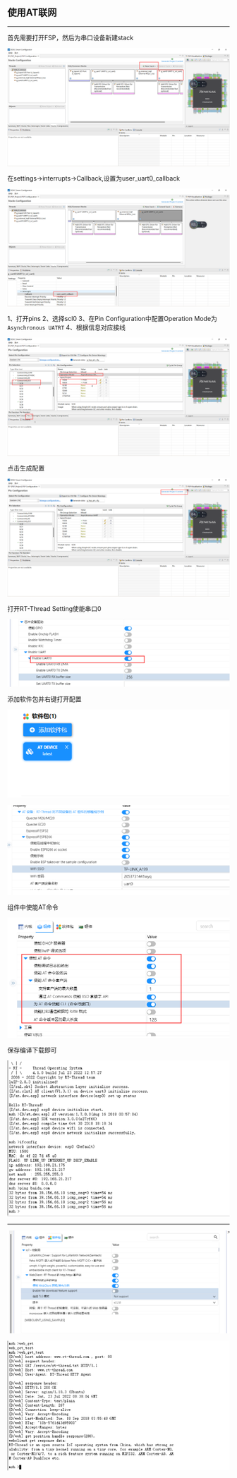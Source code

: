 ## 使用AT联网

---

首先需要打开FSP，然后为串口设备新建stack

![image-20220723130346297](https://raw.githubusercontent.com/kurisaW/picbed/main/img/202207231303548.png)

在settings->interrupts->Callback,设置为user_uart0_callback

![image-20220723130520036](https://raw.githubusercontent.com/kurisaW/picbed/main/img/202207231305133.png)

1、打开pins
2、选择scl0
3、在Pin Configuration中配置Operation Mode为`Asynchronous UATRT`
4、根据信息对应接线

![image-20220723130617373](https://raw.githubusercontent.com/kurisaW/picbed/main/img/202207231306479.png)

点击生成配置

![image-20220723130905587](https://raw.githubusercontent.com/kurisaW/picbed/main/img/202207231309686.png)

打开RT-Thread Setting使能串口0

![image-20220723130949970](https://raw.githubusercontent.com/kurisaW/picbed/main/img/202207231309007.png)

添加软件包并右键打开配置

![image-20220723130924990](https://raw.githubusercontent.com/kurisaW/picbed/main/img/202207231309022.png)

![image-20220723131040414](https://raw.githubusercontent.com/kurisaW/picbed/main/img/202207231310455.png)

组件中使能AT命令

![image-20220723131130033](https://raw.githubusercontent.com/kurisaW/picbed/main/img/202207231311078.png)

保存编译下载即可

![image-20220723131210752](https://raw.githubusercontent.com/kurisaW/picbed/main/img/202207231312799.png)





---



![image-20220723163843041](https://raw.githubusercontent.com/kurisaW/picbed/main/img/202207231638218.png)

![image-20220723163855987](https://raw.githubusercontent.com/kurisaW/picbed/main/img/202207231638035.png)